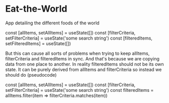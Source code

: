 # Eat-the-World
App detailing the different foods of the world


const [allItems, setAllItems] = useState([])
const [filterCriteria, setFilterCriteria] = useState('some search string')
const [filteredItems, setFilteredItems] = useState([])

But this can cause all sorts of problems when trying to keep allItems, filterCriteria and filteredItems in sync. And that's because we are copying data from one place to another. In reality filteredItems should not be its own state. It can be purely derived from allItems and filterCriteria so instead we should do (pseudocode)

const [allItems, setAllItems] = useState([])
const [filterCriteria, setFilterCriteria] = useState('some search string')
const filteredItems = allItems.filter(item => filterCriteria.matches(item))
